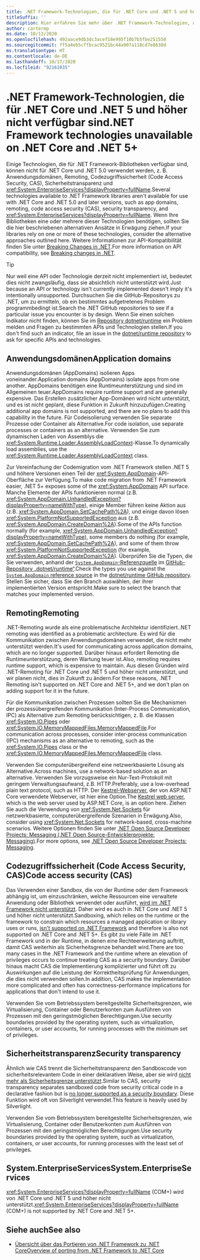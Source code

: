 ```yaml
---
title: .NET Framework-Technologien, die für .NET Core und .NET 5 und höher nicht verfügbar sind
titleSuffix: ''
description: Hier erfahren Sie mehr über .NET Framework-Technologien, die in .NET Core und .NET 5.0 und höheren Versionen nicht verfügbar sind.
author: cartermp
ms.date: 10/13/2020
ms.openlocfilehash: 492aace9db3dc3acef18e995f10b7b5fbe251558
ms.sourcegitcommit: ff5a4eb5cffbcac9521bc44a907a118cd7e8638d
ms.translationtype: HT
ms.contentlocale: de-DE
ms.lasthandoff: 10/17/2020
ms.locfileid: "92161035"
---
```

# <a name="net-framework-technologies-unavailable-on-net-core-and-net-5"></a><span data-ttu-id="ced79-103">.NET Framework-Technologien, die für .NET Core und .NET 5 und höher nicht verfügbar sind</span><span class="sxs-lookup"><span data-stu-id="ced79-103">.NET Framework technologies unavailable on .NET Core and .NET 5+</span></span>

<span data-ttu-id="ced79-104">Einige Technologien, die für .NET Framework-Bibliotheken verfügbar sind, können nicht für .NET Core und .NET 5.0 verwendet werden, z. B. Anwendungsdomänen, Remoting, Codezugriffssicherheit (Code Access Security, CAS), Sicherheitstransparenz und <xref:System.EnterpriseServices?displayProperty=fullName>.</span><span class="sxs-lookup"><span data-stu-id="ced79-104">Several technologies available to .NET Framework libraries aren't available for use with .NET Core and .NET 5.0 and later versions, such as app domains, remoting, code access security (CAS), security transparency, and <xref:System.EnterpriseServices?displayProperty=fullName>.</span></span> <span data-ttu-id="ced79-105">Wenn Ihre Bibliotheken eine oder mehrere dieser Technologien benötigen, sollten Sie die hier beschriebenen alternativen Ansätze in Erwägung ziehen.</span><span class="sxs-lookup"><span data-stu-id="ced79-105">If your libraries rely on one or more of these technologies, consider the alternative approaches outlined here.</span></span> <span data-ttu-id="ced79-106">Weitere Informationen zur API-Kompatibilität finden Sie unter [Breaking Changes in .NET](../compatibility/breaking-changes.md).</span><span class="sxs-lookup"><span data-stu-id="ced79-106">For more information on API compatibility, see [Breaking changes in .NET](../compatibility/breaking-changes.md).</span></span>

> [!TIP]
> <span data-ttu-id="ced79-107">Nur weil eine API oder Technologie derzeit nicht implementiert ist, bedeutet dies nicht zwangsläufig, dass sie absichtlich nicht unterstützt wird.</span><span class="sxs-lookup"><span data-stu-id="ced79-107">Just because an API or technology isn't currently implemented doesn't imply it's intentionally unsupported.</span></span> <span data-ttu-id="ced79-108">Durchsuchen Sie die GitHub-Repositorys zu .NET, um zu ermitteln, ob ein bestimmtes aufgetretenes Problem programmbedingt ist.</span><span class="sxs-lookup"><span data-stu-id="ced79-108">Search the .NET GitHub repositories to see if a particular issue you encounter is by design.</span></span> <span data-ttu-id="ced79-109">Wenn Sie einen solchen Indikator nicht finden, können Sie im [Repository dotnet/runtime](https://github.com/dotnet/runtime/issues) ein Problem melden und Fragen zu bestimmten APIs und Technologien stellen.</span><span class="sxs-lookup"><span data-stu-id="ced79-109">If you don't find such an indicator, file an issue in the [dotnet/runtime repository](https://github.com/dotnet/runtime/issues) to ask for specific APIs and technologies.</span></span>

## <a name="application-domains"></a><span data-ttu-id="ced79-110">Anwendungsdomänen</span><span class="sxs-lookup"><span data-stu-id="ced79-110">Application domains</span></span>

<span data-ttu-id="ced79-111">Anwendungsdomänen (AppDomains) isolieren Apps voneinander.</span><span class="sxs-lookup"><span data-stu-id="ced79-111">Application domains (AppDomains) isolate apps from one another.</span></span> <span data-ttu-id="ced79-112">AppDomains benötigen eine Runtimeunterstützung und sind im Allgemeinen teuer.</span><span class="sxs-lookup"><span data-stu-id="ced79-112">AppDomains require runtime support and are generally expensive.</span></span> <span data-ttu-id="ced79-113">Das Erstellen zusätzlicher App-Domänen wird nicht unterstützt, und es ist nicht geplant, diese Funktion in Zukunft hinzuzufügen.</span><span class="sxs-lookup"><span data-stu-id="ced79-113">Creating additional app domains is not supported, and there are no plans to add this capability in the future.</span></span> <span data-ttu-id="ced79-114">Für Codeisolierung verwenden Sie separate Prozesse oder Container als Alternative.</span><span class="sxs-lookup"><span data-stu-id="ced79-114">For code isolation, use separate processes or containers as an alternative.</span></span> <span data-ttu-id="ced79-115">Verwenden Sie zum dynamischen Laden von Assemblys die <xref:System.Runtime.Loader.AssemblyLoadContext>-Klasse.</span><span class="sxs-lookup"><span data-stu-id="ced79-115">To dynamically load assemblies, use the <xref:System.Runtime.Loader.AssemblyLoadContext> class.</span></span>

<span data-ttu-id="ced79-116">Zur Vereinfachung der Codemigration vom .NET Framework stellen .NET 5 und höhere Versionen einen Teil der <xref:System.AppDomain>-API-Oberfläche zur Verfügung.</span><span class="sxs-lookup"><span data-stu-id="ced79-116">To make code migration from .NET Framework easier, .NET 5+ exposes some of the <xref:System.AppDomain> API surface.</span></span> <span data-ttu-id="ced79-117">Manche Elemente der APIs funktionieren normal (z.B. <xref:System.AppDomain.UnhandledException?displayProperty=nameWithType>), einige Member führen keine Aktion aus (z.B. <xref:System.AppDomain.SetCachePath%2A>), und einige davon lösen <xref:System.PlatformNotSupportedException> aus (z.B. <xref:System.AppDomain.CreateDomain%2A>).</span><span class="sxs-lookup"><span data-stu-id="ced79-117">Some of the APIs function normally (for example, <xref:System.AppDomain.UnhandledException?displayProperty=nameWithType>), some members do nothing (for example, <xref:System.AppDomain.SetCachePath%2A>), and some of them throw <xref:System.PlatformNotSupportedException> (for example, <xref:System.AppDomain.CreateDomain%2A>).</span></span> <span data-ttu-id="ced79-118">Überprüfen Sie die Typen, die Sie verwenden, anhand der [`System.AppDomain`-Referenzquelle](https://github.com/dotnet/runtime/blob/master/src/libraries/System.Private.CoreLib/src/System/AppDomain.cs) im [GitHub-Repository „dotnet/runtime“](https://github.com/dotnet/runtime).</span><span class="sxs-lookup"><span data-stu-id="ced79-118">Check the types you use against the [`System.AppDomain` reference source](https://github.com/dotnet/runtime/blob/master/src/libraries/System.Private.CoreLib/src/System/AppDomain.cs) in the [dotnet/runtime GitHub repository](https://github.com/dotnet/runtime).</span></span> <span data-ttu-id="ced79-119">Stellen Sie sicher, dass Sie den Branch auswählen, der ihrer implementierten Version entspricht.</span><span class="sxs-lookup"><span data-stu-id="ced79-119">Make sure to select the branch that matches your implemented version.</span></span>

## <a name="remoting"></a><span data-ttu-id="ced79-120">Remoting</span><span class="sxs-lookup"><span data-stu-id="ced79-120">Remoting</span></span>

<span data-ttu-id="ced79-121">.NET-Remoting wurde als eine problematische Architektur identifiziert.</span><span class="sxs-lookup"><span data-stu-id="ced79-121">.NET remoting was identified as a problematic architecture.</span></span> <span data-ttu-id="ced79-122">Es wird für die Kommunikation zwischen Anwendungsdomänen verwendet, die nicht mehr unterstützt werden.</span><span class="sxs-lookup"><span data-stu-id="ced79-122">It's used for communicating across application domains, which are no longer supported.</span></span> <span data-ttu-id="ced79-123">Darüber hinaus erfordert Remoting die Runtimeunterstützung, deren Wartung teuer ist.</span><span class="sxs-lookup"><span data-stu-id="ced79-123">Also, remoting requires runtime support, which is expensive to maintain.</span></span> <span data-ttu-id="ced79-124">Aus diesen Gründen wird .NET-Remoting für .NET Core und .NET 5 und höher nicht unterstützt, und wir planen nicht, dies in Zukunft zu ändern.</span><span class="sxs-lookup"><span data-stu-id="ced79-124">For these reasons, .NET Remoting isn't supported on .NET Core and .NET 5+, and we don't plan on adding support for it in the future.</span></span>

<span data-ttu-id="ced79-125">Für die Kommunikation zwischen Prozessen sollten Sie die Mechanismen der prozessübergreifenden Kommunikation (Inter-Process Communication, IPC) als Alternative zum Remoting berücksichtigen, z. B. die Klassen <xref:System.IO.Pipes> oder <xref:System.IO.MemoryMappedFiles.MemoryMappedFile>.</span><span class="sxs-lookup"><span data-stu-id="ced79-125">For communication across processes, consider inter-process communication (IPC) mechanisms as an alternative to remoting, such as the <xref:System.IO.Pipes> class or the <xref:System.IO.MemoryMappedFiles.MemoryMappedFile> class.</span></span>

<span data-ttu-id="ced79-126">Verwenden Sie computerübergreifend eine netzwerkbasierte Lösung als Alternative.</span><span class="sxs-lookup"><span data-stu-id="ced79-126">Across machines, use a network-based solution as an alternative.</span></span> <span data-ttu-id="ced79-127">Verwenden Sie vorzugsweise ein Nur-Text-Protokoll mit geringem Verwaltungsaufwand, z.B. HTTP.</span><span class="sxs-lookup"><span data-stu-id="ced79-127">Preferably, use a low-overhead plain text protocol, such as HTTP.</span></span> <span data-ttu-id="ced79-128">Der [Kestrel-Webserver](/aspnet/core/fundamentals/servers/kestrel), der von ASP.NET Core verwendete Webserver, ist hier eine Option.</span><span class="sxs-lookup"><span data-stu-id="ced79-128">The [Kestrel web server](/aspnet/core/fundamentals/servers/kestrel), which is the web server used by ASP.NET Core, is an option here.</span></span> <span data-ttu-id="ced79-129">Ziehen Sie auch die Verwendung von <xref:System.Net.Sockets> für netzwerkbasierte, computerübergreifende Szenarien in Erwägung.</span><span class="sxs-lookup"><span data-stu-id="ced79-129">Also, consider using <xref:System.Net.Sockets> for network-based, cross-machine scenarios.</span></span> <span data-ttu-id="ced79-130">Weitere Optionen finden Sie unter [.NET Open Source Developer Projects: Messaging (.NET Open Source-Entwicklerprojekte: Messaging)](https://github.com/Microsoft/dotnet/blob/master/dotnet-developer-projects.md#messaging).</span><span class="sxs-lookup"><span data-stu-id="ced79-130">For more options, see [.NET Open Source Developer Projects: Messaging](https://github.com/Microsoft/dotnet/blob/master/dotnet-developer-projects.md#messaging).</span></span>

## <a name="code-access-security-cas"></a><span data-ttu-id="ced79-131">Codezugriffssicherheit (Code Access Security, CAS)</span><span class="sxs-lookup"><span data-stu-id="ced79-131">Code access security (CAS)</span></span>

<span data-ttu-id="ced79-132">Das Verwenden einer Sandbox, die von der Runtime oder dem Framework abhängig ist, um einzuschränken, welche Ressourcen eine verwaltete Anwendung oder Bibliothek verwendet oder ausführt, [wird im .NET Framework nicht unterstützt](../../framework/misc/code-access-security.md). Daher wird es auch in .NET Core und .NET 5 und höher nicht unterstützt.</span><span class="sxs-lookup"><span data-stu-id="ced79-132">Sandboxing, which relies on the runtime or the framework to constrain which resources a managed application or library uses or runs, [isn't supported on .NET Framework](../../framework/misc/code-access-security.md) and therefore is also not supported on .NET Core and .NET 5+.</span></span> <span data-ttu-id="ced79-133">Es gibt zu viele Fälle im .NET Framework und in der Runtime, in denen eine Rechteerweiterung auftritt, damit CAS weiterhin als Sicherheitsgrenze behandelt wird.</span><span class="sxs-lookup"><span data-stu-id="ced79-133">There are too many cases in the .NET Framework and the runtime where an elevation of privileges occurs to continue treating CAS as a security boundary.</span></span> <span data-ttu-id="ced79-134">Darüber hinaus macht CAS die Implementierung komplizierter und führt oft zu Auswirkungen auf die Leistung der Korrektheitsprüfung für Anwendungen, die dies nicht verwenden sollen.</span><span class="sxs-lookup"><span data-stu-id="ced79-134">In addition, CAS makes the implementation more complicated and often has correctness-performance implications for applications that don't intend to use it.</span></span>

<span data-ttu-id="ced79-135">Verwenden Sie vom Betriebssystem bereitgestellte Sicherheitsgrenzen, wie Virtualisierung, Container oder Benutzerkonten zum Ausführen von Prozessen mit den geringstmöglichen Berechtigungen.</span><span class="sxs-lookup"><span data-stu-id="ced79-135">Use security boundaries provided by the operating system, such as virtualization, containers, or user accounts, for running processes with the minimum set of privileges.</span></span>

## <a name="security-transparency"></a><span data-ttu-id="ced79-136">Sicherheitstransparenz</span><span class="sxs-lookup"><span data-stu-id="ced79-136">Security transparency</span></span>

<span data-ttu-id="ced79-137">Ähnlich wie CAS trennt die Sicherheitstransparenz den Sandboxcode von sicherheitsrelevantem Code in einer deklarativen Weise, aber sie wird [nicht mehr als Sicherheitsgrenze unterstützt](../../framework/misc/security-transparent-code.md).</span><span class="sxs-lookup"><span data-stu-id="ced79-137">Similar to CAS, security transparency separates sandboxed code from security critical code in a declarative fashion but is [no longer supported as a security boundary](../../framework/misc/security-transparent-code.md).</span></span> <span data-ttu-id="ced79-138">Diese Funktion wird oft von Silverlight verwendet.</span><span class="sxs-lookup"><span data-stu-id="ced79-138">This feature is heavily used by Silverlight.</span></span>

<span data-ttu-id="ced79-139">Verwenden Sie vom Betriebssystem bereitgestellte Sicherheitsgrenzen, wie Virtualisierung, Container oder Benutzerkonten zum Ausführen von Prozessen mit den geringstmöglichen Berechtigungen.</span><span class="sxs-lookup"><span data-stu-id="ced79-139">Use security boundaries provided by the operating system, such as virtualization, containers, or user accounts, for running processes with the least set of privileges.</span></span>

## <a name="systementerpriseservices"></a><span data-ttu-id="ced79-140">System.EnterpriseServices</span><span class="sxs-lookup"><span data-stu-id="ced79-140">System.EnterpriseServices</span></span>

<span data-ttu-id="ced79-141"><xref:System.EnterpriseServices?displayProperty=fullName> (COM+) wird von .NET Core und .NET 5 und höher nicht unterstützt.</span><span class="sxs-lookup"><span data-stu-id="ced79-141"><xref:System.EnterpriseServices?displayProperty=fullName> (COM+) is not supported by .NET Core and .NET 5+.</span></span>

## <a name="see-also"></a><span data-ttu-id="ced79-142">Siehe auch</span><span class="sxs-lookup"><span data-stu-id="ced79-142">See also</span></span>

- [<span data-ttu-id="ced79-143">Übersicht über das Portieren von .NET Framework zu .NET Core</span><span class="sxs-lookup"><span data-stu-id="ced79-143">Overview of porting from .NET Framework to .NET Core</span></span>](index.md)
